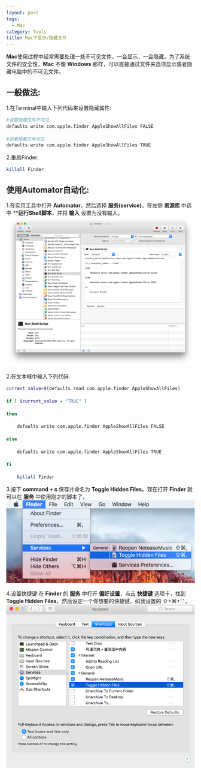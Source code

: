```yaml
---
layout: post
tags:
  - Mac
category: Tools
title: Mac下显示/隐藏文件
---
```


**Mac**使用过程中经常需要处理一些不可见文件，一会显示，一会隐藏。为了系统文件的安全性，**Mac** 不像 **Windows** 那样，可以直接通过文件夹选项显示或者隐藏电脑中的不可见文件。

<!--more-->

## 一般做法:
1.在Terminal中输入下列代码来设置隐藏属性:


```bash
#设置隐藏文件不可见
defaults write com.apple.finder AppleShowAllFiles FALSE

#设置隐藏文件可见
defaults write com.apple.finder AppleShowAllFiles TRUE
```



2.重启Finder:


```bash
killall Finder
```


## 使用Automator自动化:
1.在实用工具中打开 **Automator**，然后选择 **服务(service)**，在左侧 **资源库** 中选中 ****运行Shell脚本**，并将 **输入** 设置为没有输入。
![Automator自动化界面](/assets/images/MacAuto.png)


2.在文本框中输入下列代码:
```bash
current_value=$(defaults read com.apple.finder AppleShowAllFiles)

if [ $current_value = "TRUE" ]

then

    defaults write com.apple.finder AppleShowAllFiles FALSE

else

    defaults write com.apple.finder AppleShowAllFiles TRUE

fi

    killall Finder
```


3.按下 **command + s** 保存并命名为 **Toggle Hidden Files**。现在打开 **Finder** 就可以在 **服务** 中使用刚才的脚本了。
![Finder 服务](/assets/images/MacAuto1.png)


4.设置快捷键:在 **Finder** 的 **服务** 中打开 **偏好设置**，点击 **快捷键** 选项卡，找到 **Toggle Hidden Files**，然后设定一个你想要的快捷键，如我设置的 ⇧+⌘+'.' 。
![快捷键设置](/assets/images/MacAuto2.png)


